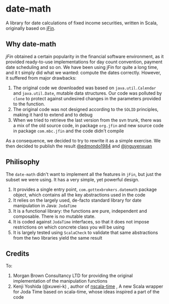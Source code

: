 date-math
========

A library for date calculations of fixed income securities, written in Scala, originally based on [jFin](http://jfin.org/wp/).


Why date-math
-------
*jFin* obtained a certain popularity in the financial software environment, as it provided ready-to-use implementations for day count convention, payment date scheduling and so on. We have been using jFin for quite a long time, and it t simply did what we wanted: compute the dates correctly. However, it suffered from major drawbacks:


1. The original code we downloaded was based on `java.util.Calendar` and `java.util.Date`, mutable data structures. Our code was polluted by `clone` to protect against undesired changes in the parameters provided to the function.
2. The original code was not designed according to the `SOLID` principles, making it hard to extend and to debug
3. When we tried to retrieve the last version from the svn trunk, there was a mix of the old source code, in package `org.jfin` and new source code in package `com.mbc.jfin` and the code didn't compile


As a consequence, we decided to try to rewrite it as a simple exercise. We then decided to publish the result
[@edmondo1984](https://github.com/edmondo1984) and [@jnguyenxuan](https://github.com/jnguyenx)

Philisophy
-----------
The `date-math` didn't want to implement all the features in `jFin`, but just the subset we were using. It has a very simple, yet powerful design.

1.  It provides a single entry point, `com.gottexbrokers.datemath` package object, which contains all the key abstractions used in the code
2.  It relies on the largely used, de-facto standard library for date manipulation in Java: `JodaTime` 
3.  It is a functional library: the functions are pure, independent and composable. There is no mutable state. 
4.  It is coded against `JodaTime` interfaces, so that it does not impose restrictions on which concrete class you will be using
5.  It is largely tested using `ScalaCheck` to validate that same abstractions from the two libraries yield the same result



Credits
----------

To:

1. Morgan Brown Consultancy LTD for providing the original implementation of the manipulation functions
2. Kenji Yoshida (@xuwei-k) , author of [nscala-time](https://github.com/nscala-time/nscala-time)  , A new Scala wrapper for Joda Time based on scala-time, whose ideas inspired a part of the code 
 
